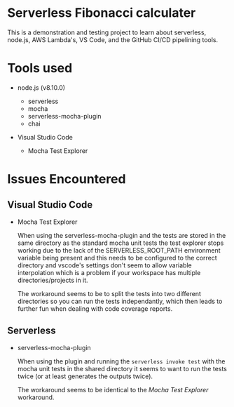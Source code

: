 # Serverless Fibonacci calculater

This is a demonstration and testing project to learn about serverless, node.js, AWS Lambda's, VS Code, and the GitHub CI/CD pipelining tools.

# Tools used

* node.js (v8.10.0)

  * serverless
  * mocha
  * serverless-mocha-plugin
  * chai

* Visual Studio Code

  * Mocha Test Explorer


# Issues Encountered

## Visual Studio Code

* Mocha Test Explorer

  When using the serverless-mocha-plugin and the tests are stored in the same directory as the standard mocha unit tests the test explorer stops working due to the lack of the SERVERLESS_ROOT_PATH environment variable being present and this needs to be configured to the correct directory and vscode's settings don't seem to allow variable interpolation which is a problem if your workspace has multiple directories/projects in it.

  The workaround seems to be to split the tests into two different directories so you can run the tests independantly, which then leads to further fun when dealing with code coverage reports.

## Serverless

* serverless-mocha-plugin

  When using the plugin and running the `serverless invoke test` with the mocha unit tests in the shared directory it seems to want to run the tests twice (or at least generates the outputs twice).

  The workaround seems to be identical to the *Mocha Test Explorer* workaround.